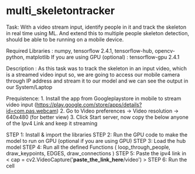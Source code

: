 # multi_skeletontracker

Task: With a video stream input, identify people in it and track the skeleton in real time using ML. And extend this to multiple people skeleton detection, should be able to be running on a mobile device.

Required Libraries : numpy, tensorflow 2.4.1, tensorflow-hub, opencv-python, matplotlib
If you are using GPU (optional) : tensorflow-gpu 2.4.1

Description : As this task was to track the skeleton in an input video, which is a streamed video input so, we are going to access our mobile camera through IP address and stream it to our model and we can see the output in our System/Laptop  

Prequistence: 1. Install the app from Googleplaystore in mobile to stream video input (https://play.google.com/store/apps/details?id=com.pas.webcam)
              2. Go to Video preferences -> Video resolution -> 640x480 (for better view)
              3. Click Start server, now copy the below anyone of the Ipv4 Link and keep it streaming

STEP 1: Install & import the libraries
STEP 2: Run the GPU code to make the model to run on GPU (optional if you are using GPU)
STEP 3: Load the hub model
STEP 4: Run all the defined Functions ( loop_through_people, draw_keypoints, EDGES, draw_connections )
STEP 5: Paste the ipv4 link in < cap = cv2.VideoCapture('**paste_the_link_here**/video') >
STEP 6: Run the cell
